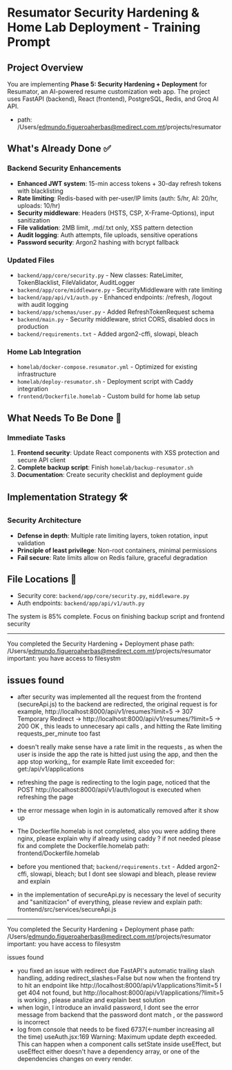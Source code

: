 # Resumator Security Hardening & Home Lab Deployment - Training Prompt

## Project Overview
You are implementing **Phase 5: Security Hardening + Deployment** for Resumator, an AI-powered resume customization web app. The project uses FastAPI (backend), React (frontend), PostgreSQL, Redis, and Groq AI API.
- path: /Users/edmundo.figueroaherbas@medirect.com.mt/projects/resumator

## What's Already Done ✅
### Backend Security Enhancements
- **Enhanced JWT system**: 15-min access tokens + 30-day refresh tokens with blacklisting
- **Rate limiting**: Redis-based with per-user/IP limits (auth: 5/hr, AI: 20/hr, uploads: 10/hr)
- **Security middleware**: Headers (HSTS, CSP, X-Frame-Options), input sanitization
- **File validation**: 2MB limit, .md/.txt only, XSS pattern detection
- **Audit logging**: Auth attempts, file uploads, sensitive operations
- **Password security**: Argon2 hashing with bcrypt fallback

### Updated Files
- `backend/app/core/security.py` - New classes: RateLimiter, TokenBlacklist, FileValidator, AuditLogger
- `backend/app/core/middleware.py` - SecurityMiddleware with rate limiting
- `backend/app/api/v1/auth.py` - Enhanced endpoints: /refresh, /logout with audit logging
- `backend/app/schemas/user.py` - Added RefreshTokenRequest schema
- `backend/main.py` - Security middleware, strict CORS, disabled docs in production
- `backend/requirements.txt` - Added argon2-cffi, slowapi, bleach

### Home Lab Integration
- `homelab/docker-compose.resumator.yml` - Optimized for existing infrastructure
- `homelab/deploy-resumator.sh` - Deployment script with Caddy integration
- `frontend/Dockerfile.homelab` - Custom build for home lab setup

## What Needs To Be Done 🎯
### Immediate Tasks
1. **Frontend security**: Update React components with XSS protection and secure API client
2. **Complete backup script**: Finish `homelab/backup-resumator.sh`
3. **Documentation**: Create security checklist and deployment guide

## Implementation Strategy 🛠️
### Security Architecture
- **Defense in depth**: Multiple rate limiting layers, token rotation, input validation
- **Principle of least privilege**: Non-root containers, minimal permissions
- **Fail secure**: Rate limits allow on Redis failure, graceful degradation

## File Locations 📁
- Security core: `backend/app/core/security.py`, `middleware.py`
- Auth endpoints: `backend/app/api/v1/auth.py`

The system is 85% complete. Focus on finishing backup script and frontend security

----
You completed the Security Hardening + Deployment phase
path: /Users/edmundo.figueroaherbas@medirect.com.mt/projects/resumator
important: you have access to filesystm

issues found
---
- after security was implemented all the request from the frontend (secureApi.js) to the backend are redirected, the original request is for example, http://localhost:8000/api/v1/resumes?limit=5 -> 307 Temporary Redirect -> http://localhost:8000/api/v1/resumes/?limit=5 ->  200 OK , this leads to unnecesary api calls , and hitting the  Rate limiting  requests_per_minute too fast 

- doesn't really make sense have a rate limit in the requests , as when the user is inside the app the rate is hitted just using the app, and then the app stop working,, for example Rate limit exceeded for: get:/api/v1/applications 
- refreshing the page is redirecting to the login page,  noticed that the POST http://localhost:8000/api/v1/auth/logout is executed when refreshing the page
- the error message when login in is automatically removed after it show up
- The Dockerfile.homelab is not completed, also you were adding there nginx, please explain why if already using caddy ? if not needed please fix and complete the Dockerfile.homelab
path: frontend/Dockerfile.homelab
-  before you mentioned that; `backend/requirements.txt` - Added argon2-cffi, slowapi, bleach; but I dont see slowapi and bleach, please review and explain
- in the implementation of secureApi.py is necessary the level of security and "sanitizacion" of everything, please review and explain
path: frontend/src/services/secureApi.js

----
You completed the Security Hardening + Deployment phase
path: /Users/edmundo.figueroaherbas@medirect.com.mt/projects/resumator
important: you have access to filesystm

issues found
- you fixed an issue with redirect due FastAPI's automatic trailing slash handling, adding redirect_slashes=False but now when the frontend try to hit an endpoint like http://localhost:8000/api/v1/applications?limit=5 I get 404 not found, but http://localhost:8000/api/v1/applications/?limit=5 is working , please analize and explain best solution
- when login, I introduce an invalid password, I dont see the error message from backend that the password dont match , or the password is incorrect 
- log from console that needs to be fixed
6737(<-number increasing all the time) useAuth.jsx:169 Warning: Maximum update depth exceeded. This can happen when a component calls setState inside useEffect, but useEffect either doesn't have a dependency array, or one of the dependencies changes on every render.
    